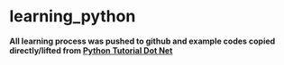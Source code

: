 # learning_python
**All learning process was pushed to github and example codes copied directly/lifted from [Python Tutorial Dot Net](https://www.pythontutorial.net/)**